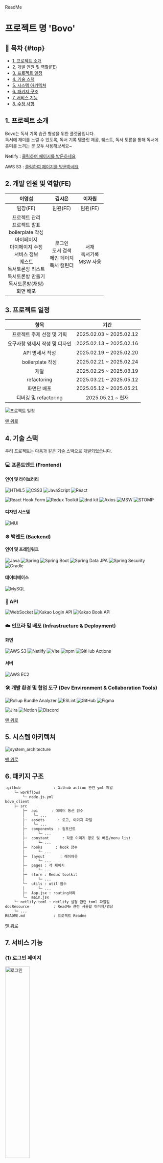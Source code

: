 ReadMe
# 프로젝트 명 'Bovo'

## 🚀 목차 {#top}

- [1. 프로젝트 소개](#1-프로젝트-소개)
- [2. 개발 인원 및 역할(FE)](#2-개발-인원-및-역할fe)
- [3. 프로젝트 일정](#3-프로젝트-일정)
- [4. 기술 스택](#4-기술-스택)
- [5. 시스템 아키텍쳐](#5-시스템-아키텍쳐)
- [6. 패키지 구조](#6-패키지-구조)
- [7. 서비스 기능](#7-서비스-기능)
- [8. 수정 사항](#8-수정-사항)

## 1. 프로젝트 소개

Bovo는 독서 기록 습관 형성을 위한 플랫폼입니다.<br>
독서에 재미를 느낄 수 있도록, 독서 기록 템플릿 제공, 퀘스트, 독서 토론을 통해 독서에 흥미를 느끼는 분 모두 사용해보세요~

Netlify : [클릭하여 페이지를 방문하세요](https://bovo.netlify.app/)<br>

AWS S3 : [클릭하여 페이지를 방문하세요](http://bovo-client.s3-website.ap-northeast-2.amazonaws.com)

## 2. 개발 인원 및 역할(FE)

| **이영섭** | **김시은** | **이자원** |
|:----------:|:----------:|:----------:|
| 팀장(FE) | 팀원(FE) | 팀원(FE) |
| 프로젝트 관리<br> 프로젝트 발표<br> boilerplate 작성<br> 마이페이지<br> 마이페이지 수정<br> 서비스 정보<br> 퀘스트<br> 독서토론방 리스트<br> 독서토론방 만들기<br> 독서토론방(채팅)<br> 화면 배포| 로그인<br> 도서 검색<br> 메인 페이지<br> 독서 캘린더 | 서재<br> 독서기록<br> MSW 사용 |

## 3. 프로젝트 일정

| **항목** | **기간** |
|:----------:|:----------:|
| 프로젝트 주제 선정 및 기획 | 2025.02.03 ~ 2025.02.12 |
| 요구사항 명세서 작성 및 디자인 | 2025.02.13 ~ 2025.02.16 |
| API 명세서 작성 | 2025.02.19 ~ 2025.02.20 |
| boilerplate 작성 | 2025.02.21 ~ 2025.02.24 |
| 개발 | 2025.02.25 ~ 2025.03.19 |
| refactoring | 2025.03.21 ~ 2025.05.12 |
| 화면단 배포 | 2025.05.12 ~ 2025.05.21 |
| 디버깅 및 refactoring | 2025.05.21 ~ 현재 |

<img src="./docResource/img/develop_plan.jpg" alt="프로젝트 일정">

[맨 위로](#top)

## 4. 기술 스택

우리 프로젝트는 다음과 같은 기술 스택으로 개발되었습니다.

### 💻 프론트엔드 (Frontend)
#### 언어 및 라이브러리
![HTML5](https://img.shields.io/badge/HTML5-E34F26?style=for-the-badge&logo=html5&logoColor=white)
![CSS3](https://img.shields.io/badge/CSS3-1572B6?style=for-the-badge&logo=css3&logoColor=white)
![JavaScript](https://img.shields.io/badge/JavaScript-F7DF1E?style=for-the-badge&logo=javascript&logoColor=black)
![React](https://img.shields.io/badge/React-61DAFB?style=for-the-badge&logo=react&logoColor=white)

![React Hook Form](https://img.shields.io/badge/React_Hook_Form-EC5990?style=for-the-badge&logo=reacthookform&logoColor=white)
![Redux Toolkit](https://img.shields.io/badge/Redux_Toolkit-764ABC?style=for-the-badge&logo=redux&logoColor=white)
![dnd kit](https://img.shields.io/badge/dnd_kit-6933F8?style=for-the-badge) 
![Axios](https://img.shields.io/badge/Axios-5A29E4?style=for-the-badge&logo=axios&logoColor=white)
![MSW](https://img.shields.io/badge/MSW-FF4742?style=for-the-badge)
![STOMP](https://img.shields.io/badge/STOMP-4CAF50?style=for-the-badge) 

#### 디자인 시스템
![MUI](https://img.shields.io/badge/MUI-007FFF?style=for-the-badge&logo=mui&logoColor=white)

### ⚙️ 백엔드 (Backend)
#### 언어 및 프레임워크
![Java](https://img.shields.io/badge/Java-007396?style=for-the-badge&logo=java&logoColor=white)
![Spring](https://img.shields.io/badge/Spring-6DB33F?style=for-the-badge&logo=spring&logoColor=white)
![Spring Boot](https://img.shields.io/badge/Spring_Boot-6DB33F?style=for-the-badge&logo=springboot&logoColor=white)
![Spring Data JPA](https://img.shields.io/badge/Spring_Data_JPA-6DB33F?style=for-the-badge&logo=spring&logoColor=white)
![Spring Security](https://img.shields.io/badge/Spring_Security-6DB33F?style=for-the-badge&logo=springsecurity&logoColor=white)
![Gradle](https://img.shields.io/badge/Gradle-02303A?style=for-the-badge&logo=gradle&logoColor=white)

#### 데이터베이스
![MySQL](https://img.shields.io/badge/MySQL-4479A1?style=for-the-badge&logo=mysql&logoColor=white)

### 🔗 API
![WebSocket](https://img.shields.io/badge/WebSocket-000000?style=for-the-badge&logo=socket.io&logoColor=white)
![Kakao Login API](https://img.shields.io/badge/Kakao_Login_API-FFCD00?style=for-the-badge&logo=kakaotalk&logoColor=black)
![Kakao Book API](https://img.shields.io/badge/Kakao_Book_API-FFCD00?style=for-the-badge&logo=kakaotalk&logoColor=black)

### ☁️ 인프라 및 배포 (Infrastructure & Deployment)
#### 화면
![AWS S3](https://img.shields.io/badge/AWS_S3-569A31?style=for-the-badge&logo=amazons3&logoColor=white)
![Netlify](https://img.shields.io/badge/Netlify-00C7B7?style=for-the-badge&logo=netlify&logoColor=white)
![Vite](https://img.shields.io/badge/Vite-646CFF?style=for-the-badge&logo=vite&logoColor=white)
![npm](https://img.shields.io/badge/npm-CB3837?style=for-the-badge&logo=npm&logoColor=white)
![GitHub Actions](https://img.shields.io/badge/GitHub_Actions-2671E5?style=for-the-badge&logo=githubactions&logoColor=white)

#### 서버
![AWS EC2](https://img.shields.io/badge/AWS_EC2-FF9900?style=for-the-badge&logo=amazonec2&logoColor=white)

### 🛠️ 개발 환경 및 협업 도구 (Dev Environment & Collaboration Tools)
![Rollup Bundle Analyzer](https://img.shields.io/badge/Rollup_Bundle_Analyzer-EC4A3F?style=for-the-badge&logo=rollup&logoColor=white)
![ESLint](https://img.shields.io/badge/ESLint-4B32C3?style=for-the-badge&logo=eslint&logoColor=white)
![GitHub](https://img.shields.io/badge/GitHub-181717?style=for-the-badge&logo=github&logoColor=white)
![Figma](https://img.shields.io/badge/Figma-F24E1E?style=for-the-badge&logo=figma&logoColor=white)

![Jira](https://img.shields.io/badge/Jira-0052CC?style=for-the-badge&logo=jira&logoColor=white)
![Notion](https://img.shields.io/badge/Notion-000000?style=for-the-badge&logo=notion&logoColor=white)
![Discord](https://img.shields.io/badge/Discord-5865F2?style=for-the-badge&logo=discord&logoColor=white)

[맨 위로](#top)

## 5. 시스템 아키텍쳐

![system_architecture](./docResource/img/system_architecture.png)

[맨 위로](#top)

## 6. 패키지 구조
```bash
.github               : Github action 관련 yml 파일
    └─ workflows
        └─ node.js.yml
bovo_client
    ├─ src
        ├─  api      : 데이터 통신 함수
        │    └─ ...
        ├─  assets      : 로고, 이미지 파일
        │    └─ ...
        ├─  components  : 컴포넌트
        │      └─ ...
        ├─  constant      : 각종 이미지 경로 및 버튼/menu list
        │      └─ ...
        ├─  hooks      : hook 함수
        │      └─ ...
        ├─  layout       : 레이아웃
        │      └─ ...
        ├─  pages : 각 페이지
        │      └─ ...
        ├─  store : Redux toolkit
        │      └─ ...
        └─  utils : util 함수
        │      └─ ...
        ├─  App.jsx : routing처리
        └─  main.jsx
    └─ netlify.toml : netlify 설정 관련 toml 파일일
docResource           : ReadMe 관련 사용할 이미지/영상
    └─ ...
README.md             : 프로젝트 Readme
```

[맨 위로](#top)

## 7. 서비스 기능
### (1) 로그인 페이지
<img src="./docResource/img/loginPage.png" alt="로그인" style="width: 40%;" />

### (2) 회원 가입 페이지
<table style="width: 100%;">
    <tr>
        <td align="center" style="width: 25%;">
            <img src="./docResource/img/signup.png" alt="회원가입 페이지">
        </td>
        <td align="center" style="width: 25%;">
            <img src="./docResource/img/profileImgChoice.png" alt="프로필 이미지 선택 페이지">
        </td>
    </tr>
    <tr>
        <td align="center">이메일 회원가입</td>
        <td align="center">프로필 이미지 선택</td>
    </tr>
</table>

### (3) 메인 페이지
<img src="./docResource/img/mainPage.png" alt="메인 페이지" style="width: 40%;" />

### (4) 도서 검색 페이지
#### [도서 검색]
<img src="./docResource/img/searchPage.png" alt="도서 검색 페이지" style="width: 40%;" />

#### [도서 상세 페이지]
<img src="./docResource/img/searchDetailPage.png" alt="도서 상세 페이지" style="width: 40%;" />

#### [토론방 및 내 서재 추가]
<table style="width: 100%;">
    <tr>
        <td align="center" style="width: 25%;">
            <img src="./docResource/img/forumRegistration.png" alt="토론방 도서 등록">
        </td>
        <td align="center" style="width: 25%;">
            <img src="./docResource/img/archiveRegistration.png" alt="내 서재 추가">
        </td>
    </tr>
    <tr>
        <td align="center">
            도서 검색 페이지에서 토론방 도서 등록
        </td>
        <td align="center">
            도서 검색 페이지에서 내 서재에 도서 추가
        </td>
    </tr>
</table>

### (5) 내 서재 페이지
<img src="./docResource/img/archive.png" alt="내 서재 페이지" style="width: 40%;"/>

### (6) 도서 기록 페이지
#### [도서 기록 리스트]
<img src="./docResource/img/note.png" alt="도서 기록 리스트" style="width: 40%;" />

#### [도서 기록 작성 및 템플릿 제공]
<table style="width: 100%;">
    <tr>
        <td align="center" style="width: 25%;">
            <img src="./docResource/img/writingNote.png" alt="도서 기록 작성">
        </td>
        <td align="center" style="width: 25%;">
            <img src="./docResource/img/noteTemplate.png" alt="템플릿 질문">
        </td>
    </tr>
    <tr>
        <td align="center">
            도서 기록 작성 화면
        </td>
        <td align="center">
            도서 기록 템플릿 선택 화면
        </td>
    </tr>
</table>

#### [모아 보기]
<table style="width: 100%;">
    <tr>
        <td align="center" style="width: 25%;">
            <img src="./docResource/img/gatheringNote.png" alt="도서 기록 모아 보기">
        </td>
        <td align="center" style="width: 25%;">
            <img src="./docResource/img/changingNoteOrder.png" alt="도서 기록 순서 변경">
        </td>
    </tr>
    <tr>
        <td align="center">
            도서 기록 리스트 모아보기(하나의 감상문)
        </td>
        <td align="center">
            도서 기록 리스트 순서 변경
        </td>
    </tr>
</table>

### (7) 마이페이지
<table style="width: 100%;">
    <tr>
        <td align="center" style="width: 25%;">
            <img src="./docResource/img/myPage.png" alt="마이페이지">
        </td>
        <td align="center" style="width: 25%;">
            <img src="./docResource/img/myProfilePage.png" alt="마이프로필 페이지">
        </td>
        <td align="center" style="width: 25%;">
            <img src="./docResource/img/myProfileEdit.png" alt="마이프로필 수정 페이지">
        </td>
    </tr>
    <tr>
        <td align="center">
            마이페이지
        </td>
        <td align="center">
            마이프로필
        </td>
        <td align="center">
            마이프로필 수정
        </td>
    </tr>
</table>

### (8) 퀘스트 및 독서성과 페이지
<table style="width: 100%;">
    <tr>
        <td align="center" style="width: 25%;">
            <img src="./docResource/img/expPage.png" alt="퀘스트 및 독서성과 페이지">
        </td>
        <td align="center" style="width: 25%;">
            <img src="./docResource/img/questInfo.png" alt="퀘스트 정보">
        </td>
        <td align="center" style="width: 25%;">
            <img src="./docResource/img/rewardInfo.png" alt="독서 성과 메달 정보">
        </td>
    </tr>
    <tr>
        <td align="center">
            퀘스트 및 독서성과 전체 페이지
        </td>
        <td align="center">
            퀘스트 정보 modal
        </td>
        <td align="center">
            독서 성과 메달 수여 정보 modal
        </td>
    </tr>
</table>

### (9) 독서 토론방 리스트 페이지
<table style="width: 100%;">
    <tr>
        <td align="center" style="width: 25%;">
            <img src="./docResource/img/entireForumPage.png" alt="전체 토론방 리스트">
        </td>
        <td align="center" style="width: 25%;">
            <img src="./docResource/img/myForumList.png" alt="내 토론방 리스트">
        </td>
        <td align="center" style="width: 25%;">
            <img src="./docResource/img/makeForum.png" alt="독서 토론방 만들기">
        </td>
    </tr>
    <tr>
        <td align="center">
            전체 독서 토론방 리스트
        </td>
        <td align="center">
            내 독서 토론방 리스트
        </td>
        <td align="center">
            독서 토론방 만들기
        </td>
    </tr>
</table>

### (9) 독서 토론방(채팅)
<table style="width: 100%;">
    <tr>
        <td align="center" style="width: 25%;">
            <img src="./docResource/img/forumChat.png" alt="독서 토론방">
        </td>
        <td align="center" style="width: 25%;">
            <img src="./docResource/img/readingShareModal.png" alt="독서 기록 공유 모달">
        </td>
        <td align="center" style="width: 25%;">
            <img src="./docResource/img/userList.png" alt="독서 토론방 내 유저 리스트">
        </td>
    </tr>
    <tr>
        <td align="center">
            독서 토론방 내 화면
        </td>
        <td align="center">
            독서 기록 공유 modal
        </td>
        <td align="center">
            독서 토론방 내 유저 리스트
        </td>
    </tr>
</table>

[맨 위로](#top)

## 8. 수정 사항

### 2025.05.29 메인페이지 SearchIcon 수정(by 이영섭)
배포 후 진입점 문제에 따라 메인페이지 경로를 /에서 /main 경로로 수정<br>
이에 따라 Layout내의 SearchIcon이 나타나는 조건문을
```
    const isMainPage = location.pathname === "/";

    return (
        ...
                    {isMainPage && ( // 메인 페이지일 때만 렌더링
                        <IconButton sx={{ padding: 0 }} className={styles.iconBtn}>
                            <Link to="/main/search">
                                <SearchIcon sx={{ fontSize: "3rem", color: "#739CD4" }} />;
                            </Link>
                        </IconButton>
                    )}
        ...
    )
```

에서

```
    const isMainPage = location.pathname === "/main";
```
로 수정

### 2025.05.29 Exp 페이지 수정(by 이영섭)
**(1) 퀘스트 진행률 value 수정**<br>
기존 진행률 조건은
```
    const progress = isCompleted ? 100 : (currentCount / 7) * 100; 
```
이었으나 횟수가 7회 이상일때는 progress 바가 초과되고,<br>
또한 isCompleted가 유저가 확인 버튼을 눌렀는지 여부를 묻는 조건으로 불필요한 조건이었음<br>
이에 따라
```
    const progress = currentCount >= 7 ? 100 : (currentCount / 7) * 100; 
```
로 수정

**(2) QuestButton 수정**
```
    if (isCompleted && currentCount === 7) return QuestButtonStyle.completeBtn;
    if (!isCompleted && currentCount === 7) return QuestButtonStyle.confirmBtn;
```
에서 currentCount가 7회 이상일 수 있기 때문에

```
    if (isCompleted && currentCount >= 7) return QuestButtonStyle.completeBtn;
    if (!isCompleted && currentCount >= 7) return QuestButtonStyle.confirmBtn;
```
로 조건 수정

**(3) 데이터 통신 수정**<br>
기존에 POST 요청으로 유저가 확인 버튼을 누르면 경험치 증가가 이루어진다 했으나<br>
실제 서버에서 PUT 요청으로 받아들여 Rest API 방식을 수정

### 2025.05.30 ForumMake 페이지(독서토론방 만들기) 수정(by 이영섭)
useForm과 Controller를 사용하여 TextField의 reRendering 최소화

### 2025.05.30 Toastify 도입(by 이영섭)
기존 독서 토론방 만들기, 토론방 참여, 프로필 수정시 발생했던 alert 알림을
toast 팝업으로 교체

### 2025.06.02 독서 토론방 페이지의 메시지 입력창 컴포넌트 분리(by 이영섭)
독서 토론방(채팅방)에서 메시지 보내기 버튼 클릭 후 버튼이 사라지는 현상이 발생됨에 따라<br>
메시지 입력의 TextField, button들을 각 컴포넌트로 분리 및 root element에 css style 적용으로
문제해결<br>
> 해당 문제 해결 관련 설명 글<br> 
https://velog.io/@herjun802/MUI-CSS-in-JS%EC%99%80-class%EB%A5%BC-%ED%99%9C%EC%9A%A9%ED%95%9C-csswith-%EB%AC%B8%EC%A0%9C-%ED%95%B4%EA%B2%B0-%EA%B3%BC%EC%A0%95

### 2025.06.03 환경 변수 누락 관련 yml 파일 수정 및 aws 설정 변경(by 이영섭)
> 해당 문제 해결 관련 설명 글<br> 
https://velog.io/@herjun802/Github-Action-%EC%98%A4%EB%A5%98-%ED%95%B4%EA%B2%B0

### 2025.06.07 Netlify 관련 Mixed Content error 해결(by 이영섭)
netlify.toml 설정 파일을 통해 Mixed Content error 해결
> 해당 문제 해결 관련 설명 글<br>
https://velog.io/@herjun802/Mixed-Content-%EC%97%90%EB%9F%AC-%ED%95%B4%EA%B2%B0


### 2025.06.09 내 토론방 리스트에서 토론방 참여하기 디버깅 완료(by 이영섭)
FetchMyRoomData 함수(데이터 통신 함수)의 반환 데이터를 response.data에서 response로 변경하여 내 토론방 리스트에서 토론방 참여 기능 구현 완료<br>
> 해당 문제 해결 관련 설명 글<br>
https://velog.io/@herjun802/Axios-%EC%9D%91%EB%8B%B5-%EB%8D%B0%EC%9D%B4%ED%84%B0-%EC%97%90%EB%9F%AC-%ED%95%B4%EA%B2%B0

### 2025.06.09 Websocket connection 실패 문제 해결(by 이영섭)
채팅방 입장시 websocket connection하는 api 경로를 `wss`에서 `ws`로 수정
> 해당 문제 해결 관련 설명 글<br>
https://velog.io/@herjun802/Websocket-%EC%97%B0%EA%B2%B0-%EC%8B%A4%ED%8C%A8-%EB%AC%B8%EC%A0%9C-%ED%95%B4%EA%B2%B0

### 2025.06.10 독서 기록 공유 버튼 문제 해결 및 상태별 조건부 랜더링(by 이영섭)
독서 토론방(채팅방)에서 독서 기록 공유 버튼 클릭시 TypeError 발생<br>
이에 따라 refetch 함수에 await를 사용하여 해결<br>
또한, 상태별(isLoading, isError, data) 조건부 rendering을 통해 유저 경험 향상<br>
> 해당 문제 해결 관련 설명 글<br> 
https://velog.io/@herjun802/%EB%B9%84%EB%8F%99%EA%B8%B0-%ED%95%A8%EC%88%98%EC%9D%98-awaitwith-%EB%AC%B8%EC%A0%9C-%ED%95%B4%EA%B2%B0

[맨 위로](#top)

